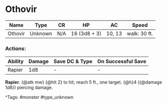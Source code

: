 # Othovir

| Name | Type | CR | HP | AC | Speed |
|------|------|----|----|----|-------|
| Othovir | Unknown | N/A | 16 (3d8 + 3) | 10, 13 | walk: 30 ft. |

### Actions:

| Ability | Damage | Save DC & Type | On Successful Save |
|---------|--------|----------------|--------------------|
| Rapier | 1d8 | - | - |


**Rapier.** {@atk mw} {@hit 2} to hit, reach 5 ft., one target. {@h}4 ({@damage 1d8}) piercing damage.

^Tags: #monster #type_unknown